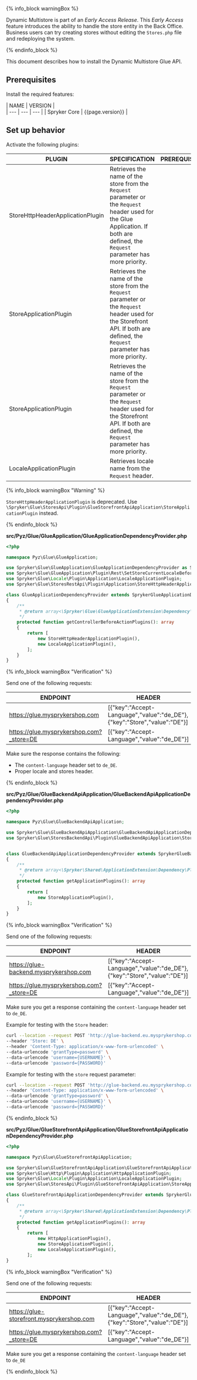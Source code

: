 {% info_block warningBox %}

Dynamic Multistore is part of an *Early Access Release*. This *Early Access* feature introduces the ability to handle the store entity in the Back Office. Business users can try creating stores without editing the `Stores.php` file and redeploying the system.

{% endinfo_block %}

This document describes how to install the Dynamic Multistore Glue API.

## Prerequisites

Install the required features:

| NAME | VERSION |  
| --- | --- | --- |
| Spryker Core | {{page.version}} |


## Set up behavior


Activate the following plugins:

| PLUGIN | SPECIFICATION                                                                                                                                  | PREREQUISITES | NAMESPACE                                                 |
| --- |------------------------------------------------------------------------------------------------------------------------------------------------| --- |-----------------------------------------------------------|
| StoreHttpHeaderApplicationPlugin | Retrieves the name of the store from the `Request` parameter or the `Request` header used for the Glue Application. If both are defined, the `Request` parameter has more priority. |   | Spryker\Glue\StoresRestApi\Plugin\Application             |
| StoreApplicationPlugin | Retrieves the name of the store from the `Request` parameter or the `Request` header used for the Storefront API. If both are defined, the `Request` parameter has more priority.  |   | Spryker\Glue\StoresApi\Plugin\GlueStorefrontApiApplication                 |
| StoreApplicationPlugin |  Retrieves the name of the store from the `Request` parameter or the `Request` header used for the Storefront API. If both are defined, the `Request` parameter has more priority.   |   | Spryker\Glue\StoresBackendApi\Plugin\GlueBackendApiApplication          |
| LocaleApplicationPlugin | Retrieves locale name from the `Request` header.                                                                                                      |   | Spryker\Glue\ProductOptionsRestApi\Plugin\GlueApplication |

{% info_block warningBox "Warning" %}

`StoreHttpHeaderApplicationPlugin` is deprecated. Use `\Spryker\Glue\StoresApi\Plugin\GlueStorefrontApiApplication\StoreApplicationPlugin` instead.

{% endinfo_block %}

**src/Pyz/Glue/GlueApplication/GlueApplicationDependencyProvider.php**


```php
<?php

namespace Pyz\Glue\GlueApplication;

use Spryker\Glue\GlueApplication\GlueApplicationDependencyProvider as SprykerGlueApplicationDependencyProvider;
use Spryker\Glue\GlueApplication\Plugin\Rest\SetStoreCurrentLocaleBeforeActionPlugin;
use Spryker\Glue\Locale\Plugin\Application\LocaleApplicationPlugin;
use Spryker\Glue\StoresRestApi\Plugin\Application\StoreHttpHeaderApplicationPlugin;

class GlueApplicationDependencyProvider extends SprykerGlueApplicationDependencyProvider
{
    /**
     * @return array<\Spryker\Glue\GlueApplicationExtension\Dependency\Plugin\ControllerBeforeActionPluginInterface>
     */
    protected function getControllerBeforeActionPlugins(): array
    {
        return [
            new StoreHttpHeaderApplicationPlugin(),
            new LocaleApplicationPlugin(),
        ];
    }
}
```

{% info_block warningBox "Verification" %}

Send one of the following requests:

| ENDPOINT | HEADER |
|-|-|
| https://glue.mysprykershop.com | [{"key":"Accept-Language","value":"de_DE"},{"key":"Store","value":"DE"}] |
| https://glue.mysprykershop.com?_store=DE | [{"key":"Accept-Language","value":"de_DE"}] |

Make sure the response contains the following:
* The `content-language` header set to `de_DE`.
* Proper locale and stores header.

{% endinfo_block %}

**src/Pyz/Glue/GlueBackendApiApplication/GlueBackendApiApplicationDependencyProvider.php**


```php
<?php

namespace Pyz\Glue\GlueBackendApiApplication;

use Spryker\Glue\GlueBackendApiApplication\GlueBackendApiApplicationDependencyProvider as SprykerGlueBackendApiApplicationDependencyProvider;
use Spryker\Glue\StoresBackendApi\Plugin\GlueBackendApiApplication\StoreApplicationPlugin;


class GlueBackendApiApplicationDependencyProvider extends SprykerGlueBackendApiApplicationDependencyProvider
{
    /**
     * @return array<\Spryker\Shared\ApplicationExtension\Dependency\Plugin\ApplicationPluginInterface>
     */
    protected function getApplicationPlugins(): array
    {
        return [
            new StoreApplicationPlugin(),
        ];
    }
}
```

{% info_block warningBox "Verification" %}

Send one of the following requests:

| ENDPOINT | HEADER |
|-|-|
| https://glue-backend.mysprykershop.com | [{"key":"Accept-Language","value":"de_DE"},{"key":"Store","value":"DE"}] |
| https://glue.mysprykershop.com?_store=DE | [{"key":"Accept-Language","value":"de_DE"}] |

Make sure you get a response containing the `content-language` header set to `de_DE`.

Example for testing with the `Store` header:

```bash
curl --location --request POST 'http://glue-backend.eu.mysprykershop.com/token' \
--header 'Store: DE' \
--header 'Content-Type: application/x-www-form-urlencoded' \
--data-urlencode 'grantType=password' \
--data-urlencode 'username={USERNAME}' \
--data-urlencode 'password={PASSWORD}'

```

Example for testing with the `store` request parameter:

```bash
curl --location --request POST 'http://glue-backend.eu.mysprykershop.com/token?_store=DE' \
--header 'Content-Type: application/x-www-form-urlencoded' \
--data-urlencode 'grantType=password' \
--data-urlencode 'username={USERNAME}' \
--data-urlencode 'password={PASSWORD}'

```

{% endinfo_block %}


**src/Pyz/Glue/GlueStorefrontApiApplication/GlueStorefrontApiApplicationDependencyProvider.php**

```php
<?php

namespace Pyz\Glue\GlueStorefrontApiApplication;

use Spryker\Glue\GlueStorefrontApiApplication\GlueStorefrontApiApplicationDependencyProvider as SprykerGlueStorefrontApiApplicationDependencyProvider;
use Spryker\Glue\Http\Plugin\Application\HttpApplicationPlugin;
use Spryker\Glue\Locale\Plugin\Application\LocaleApplicationPlugin;
use Spryker\Glue\StoresApi\Plugin\GlueStorefrontApiApplication\StoreApplicationPlugin;

class GlueStorefrontApiApplicationDependencyProvider extends SprykerGlueStorefrontApiApplicationDependencyProvider
{
    /**
     * @return array<\Spryker\Shared\ApplicationExtension\Dependency\Plugin\ApplicationPluginInterface>
     */
    protected function getApplicationPlugins(): array
    {
        return [
            new HttpApplicationPlugin(),
            new StoreApplicationPlugin(),
            new LocaleApplicationPlugin(),
        ];
}

```

{% info_block warningBox "Verification" %}

Send one of the following requests:

| ENDPOINT | HEADER |
|-|-|
| https://glue-storefront.mysprykershop.com | [{"key":"Accept-Language","value":"de_DE"},{"key":"Store","value":"DE"}] |
| https://glue.mysprykershop.com?_store=DE | [{"key":"Accept-Language","value":"de_DE"}] |

Make sure you get a response containing the `content-language` header set to `de_DE`


{% endinfo_block %}
